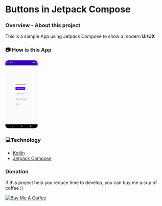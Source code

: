 # Buttons in Jetpack Compose

### **Overview - About this project**
This is a sample App using Jetpack Compose to show a modern **UI/UX**

### 📷 How is this App
<img src="Screenshot_20220622_083157.png" width="20%"></img>

### 💻Technology
- [Kotlin](https://kotlinlang.org/)
- [Jetpack Compose](https://developer.android.com/jetpack/compose)
 
### Donation
If this project help you reduce time to develop, you can buy me a cup of coffee :) 

<a href="https://www.buymeacoffee.com/gilsonjuniorpro" target="_blank">
    <img src="https://bmc-cdn.nyc3.digitaloceanspaces.com/BMC-button-images/custom_images/orange_img.png" alt="Buy Me A Coffee" style="height: auto !important;width: auto !important;" >
</a>
